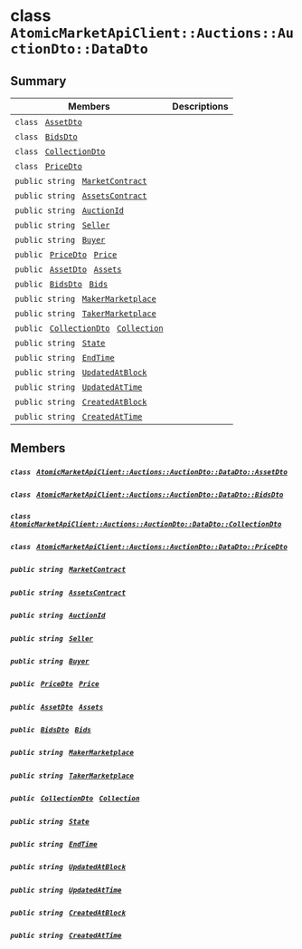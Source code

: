 # class `AtomicMarketApiClient::Auctions::AuctionDto::DataDto` 

## Summary

 Members                                | Descriptions                                
----------------------------------------|---------------------------------------------
`class ` [`AssetDto`](.github/workflows/documentation/md/AtomicMarketApiClient--Auctions--AuctionDto--DataDto--AssetDto.md#class_atomic_market_api_client_1_1_auctions_1_1_auction_dto_1_1_data_dto_1_1_asset_dto)        | 
`class ` [`BidsDto`](.github/workflows/documentation/md/AtomicMarketApiClient--Auctions--AuctionDto--DataDto--BidsDto.md#class_atomic_market_api_client_1_1_auctions_1_1_auction_dto_1_1_data_dto_1_1_bids_dto)        | 
`class ` [`CollectionDto`](.github/workflows/documentation/md/AtomicMarketApiClient--Auctions--AuctionDto--DataDto--CollectionDto.md#class_atomic_market_api_client_1_1_auctions_1_1_auction_dto_1_1_data_dto_1_1_collection_dto)        | 
`class ` [`PriceDto`](.github/workflows/documentation/md/AtomicMarketApiClient--Auctions--AuctionDto--DataDto--PriceDto.md#class_atomic_market_api_client_1_1_auctions_1_1_auction_dto_1_1_data_dto_1_1_price_dto)        | 
`public string ` [`MarketContract`](#class_atomic_market_api_client_1_1_auctions_1_1_auction_dto_1_1_data_dto_1a20de5c38363f0c6bf6b151e6ae648f99) | 
`public string ` [`AssetsContract`](#class_atomic_market_api_client_1_1_auctions_1_1_auction_dto_1_1_data_dto_1a4bccc9f554dbf86212f9cd2fa46d0752) | 
`public string ` [`AuctionId`](#class_atomic_market_api_client_1_1_auctions_1_1_auction_dto_1_1_data_dto_1ad7e7317f31fd0202dfdee9acc900ce45) | 
`public string ` [`Seller`](#class_atomic_market_api_client_1_1_auctions_1_1_auction_dto_1_1_data_dto_1aa5502032d18fb2afb35ca3560819275b) | 
`public string ` [`Buyer`](#class_atomic_market_api_client_1_1_auctions_1_1_auction_dto_1_1_data_dto_1a98a10502a99e30c08ee132cbdc9b1955) | 
`public ` [`PriceDto`](.github/workflows/documentation/md/AtomicMarketApiClient--Auctions--AuctionDto--DataDto--PriceDto.md#class_atomic_market_api_client_1_1_auctions_1_1_auction_dto_1_1_data_dto_1_1_price_dto)` ` [`Price`](#class_atomic_market_api_client_1_1_auctions_1_1_auction_dto_1_1_data_dto_1aad692b76a67e3bf06c311cef195337a8) | 
`public ` [`AssetDto`](.github/workflows/documentation/md/AtomicMarketApiClient--Auctions--AuctionDto--DataDto--AssetDto.md#class_atomic_market_api_client_1_1_auctions_1_1_auction_dto_1_1_data_dto_1_1_asset_dto)` ` [`Assets`](#class_atomic_market_api_client_1_1_auctions_1_1_auction_dto_1_1_data_dto_1af4eeb79abe4abf6489007349e93616f9) | 
`public ` [`BidsDto`](.github/workflows/documentation/md/AtomicMarketApiClient--Auctions--AuctionDto--DataDto--BidsDto.md#class_atomic_market_api_client_1_1_auctions_1_1_auction_dto_1_1_data_dto_1_1_bids_dto)` ` [`Bids`](#class_atomic_market_api_client_1_1_auctions_1_1_auction_dto_1_1_data_dto_1aaa474b01a3471ce874ffd92030b9ee80) | 
`public string ` [`MakerMarketplace`](#class_atomic_market_api_client_1_1_auctions_1_1_auction_dto_1_1_data_dto_1ac56762821342790d851bc50b189c6309) | 
`public string ` [`TakerMarketplace`](#class_atomic_market_api_client_1_1_auctions_1_1_auction_dto_1_1_data_dto_1a8355908769f0cee72777ce35e7e8b9c0) | 
`public ` [`CollectionDto`](.github/workflows/documentation/md/AtomicMarketApiClient--Auctions--AuctionDto--DataDto--CollectionDto.md#class_atomic_market_api_client_1_1_auctions_1_1_auction_dto_1_1_data_dto_1_1_collection_dto)` ` [`Collection`](#class_atomic_market_api_client_1_1_auctions_1_1_auction_dto_1_1_data_dto_1ac6d9b0c1cef1d8ad020fa9b6fc1c3319) | 
`public string ` [`State`](#class_atomic_market_api_client_1_1_auctions_1_1_auction_dto_1_1_data_dto_1a522e965bbae5a9446d697aa3c704331d) | 
`public string ` [`EndTime`](#class_atomic_market_api_client_1_1_auctions_1_1_auction_dto_1_1_data_dto_1acf19e0bd28f16eae4fad0a2e6586d8a4) | 
`public string ` [`UpdatedAtBlock`](#class_atomic_market_api_client_1_1_auctions_1_1_auction_dto_1_1_data_dto_1a6bb57b5afa05403c9d9c39296178c9ef) | 
`public string ` [`UpdatedAtTime`](#class_atomic_market_api_client_1_1_auctions_1_1_auction_dto_1_1_data_dto_1a72262f869452135882a475b6636de902) | 
`public string ` [`CreatedAtBlock`](#class_atomic_market_api_client_1_1_auctions_1_1_auction_dto_1_1_data_dto_1a022adc431e5845376e250208a999e12d) | 
`public string ` [`CreatedAtTime`](#class_atomic_market_api_client_1_1_auctions_1_1_auction_dto_1_1_data_dto_1a4cb9b4aaa1372df6dc2bb7d8f4916403) | 

## Members

##### `class ` [`AtomicMarketApiClient::Auctions::AuctionDto::DataDto::AssetDto`](.github/workflows/documentation/md/AtomicMarketApiClient--Auctions--AuctionDto--DataDto--AssetDto.md#class_atomic_market_api_client_1_1_auctions_1_1_auction_dto_1_1_data_dto_1_1_asset_dto) 

##### `class ` [`AtomicMarketApiClient::Auctions::AuctionDto::DataDto::BidsDto`](.github/workflows/documentation/md/AtomicMarketApiClient--Auctions--AuctionDto--DataDto--BidsDto.md#class_atomic_market_api_client_1_1_auctions_1_1_auction_dto_1_1_data_dto_1_1_bids_dto) 

##### `class ` [`AtomicMarketApiClient::Auctions::AuctionDto::DataDto::CollectionDto`](.github/workflows/documentation/md/AtomicMarketApiClient--Auctions--AuctionDto--DataDto--CollectionDto.md#class_atomic_market_api_client_1_1_auctions_1_1_auction_dto_1_1_data_dto_1_1_collection_dto) 

##### `class ` [`AtomicMarketApiClient::Auctions::AuctionDto::DataDto::PriceDto`](.github/workflows/documentation/md/AtomicMarketApiClient--Auctions--AuctionDto--DataDto--PriceDto.md#class_atomic_market_api_client_1_1_auctions_1_1_auction_dto_1_1_data_dto_1_1_price_dto) 

##### `public string ` [`MarketContract`](#class_atomic_market_api_client_1_1_auctions_1_1_auction_dto_1_1_data_dto_1a20de5c38363f0c6bf6b151e6ae648f99) 

##### `public string ` [`AssetsContract`](#class_atomic_market_api_client_1_1_auctions_1_1_auction_dto_1_1_data_dto_1a4bccc9f554dbf86212f9cd2fa46d0752) 

##### `public string ` [`AuctionId`](#class_atomic_market_api_client_1_1_auctions_1_1_auction_dto_1_1_data_dto_1ad7e7317f31fd0202dfdee9acc900ce45) 

##### `public string ` [`Seller`](#class_atomic_market_api_client_1_1_auctions_1_1_auction_dto_1_1_data_dto_1aa5502032d18fb2afb35ca3560819275b) 

##### `public string ` [`Buyer`](#class_atomic_market_api_client_1_1_auctions_1_1_auction_dto_1_1_data_dto_1a98a10502a99e30c08ee132cbdc9b1955) 

##### `public ` [`PriceDto`](.github/workflows/documentation/md/AtomicMarketApiClient--Auctions--AuctionDto--DataDto--PriceDto.md#class_atomic_market_api_client_1_1_auctions_1_1_auction_dto_1_1_data_dto_1_1_price_dto)` ` [`Price`](#class_atomic_market_api_client_1_1_auctions_1_1_auction_dto_1_1_data_dto_1aad692b76a67e3bf06c311cef195337a8) 

##### `public ` [`AssetDto`](.github/workflows/documentation/md/AtomicMarketApiClient--Auctions--AuctionDto--DataDto--AssetDto.md#class_atomic_market_api_client_1_1_auctions_1_1_auction_dto_1_1_data_dto_1_1_asset_dto)` ` [`Assets`](#class_atomic_market_api_client_1_1_auctions_1_1_auction_dto_1_1_data_dto_1af4eeb79abe4abf6489007349e93616f9) 

##### `public ` [`BidsDto`](.github/workflows/documentation/md/AtomicMarketApiClient--Auctions--AuctionDto--DataDto--BidsDto.md#class_atomic_market_api_client_1_1_auctions_1_1_auction_dto_1_1_data_dto_1_1_bids_dto)` ` [`Bids`](#class_atomic_market_api_client_1_1_auctions_1_1_auction_dto_1_1_data_dto_1aaa474b01a3471ce874ffd92030b9ee80) 

##### `public string ` [`MakerMarketplace`](#class_atomic_market_api_client_1_1_auctions_1_1_auction_dto_1_1_data_dto_1ac56762821342790d851bc50b189c6309) 

##### `public string ` [`TakerMarketplace`](#class_atomic_market_api_client_1_1_auctions_1_1_auction_dto_1_1_data_dto_1a8355908769f0cee72777ce35e7e8b9c0) 

##### `public ` [`CollectionDto`](.github/workflows/documentation/md/AtomicMarketApiClient--Auctions--AuctionDto--DataDto--CollectionDto.md#class_atomic_market_api_client_1_1_auctions_1_1_auction_dto_1_1_data_dto_1_1_collection_dto)` ` [`Collection`](#class_atomic_market_api_client_1_1_auctions_1_1_auction_dto_1_1_data_dto_1ac6d9b0c1cef1d8ad020fa9b6fc1c3319) 

##### `public string ` [`State`](#class_atomic_market_api_client_1_1_auctions_1_1_auction_dto_1_1_data_dto_1a522e965bbae5a9446d697aa3c704331d) 

##### `public string ` [`EndTime`](#class_atomic_market_api_client_1_1_auctions_1_1_auction_dto_1_1_data_dto_1acf19e0bd28f16eae4fad0a2e6586d8a4) 

##### `public string ` [`UpdatedAtBlock`](#class_atomic_market_api_client_1_1_auctions_1_1_auction_dto_1_1_data_dto_1a6bb57b5afa05403c9d9c39296178c9ef) 

##### `public string ` [`UpdatedAtTime`](#class_atomic_market_api_client_1_1_auctions_1_1_auction_dto_1_1_data_dto_1a72262f869452135882a475b6636de902) 

##### `public string ` [`CreatedAtBlock`](#class_atomic_market_api_client_1_1_auctions_1_1_auction_dto_1_1_data_dto_1a022adc431e5845376e250208a999e12d) 

##### `public string ` [`CreatedAtTime`](#class_atomic_market_api_client_1_1_auctions_1_1_auction_dto_1_1_data_dto_1a4cb9b4aaa1372df6dc2bb7d8f4916403) 

